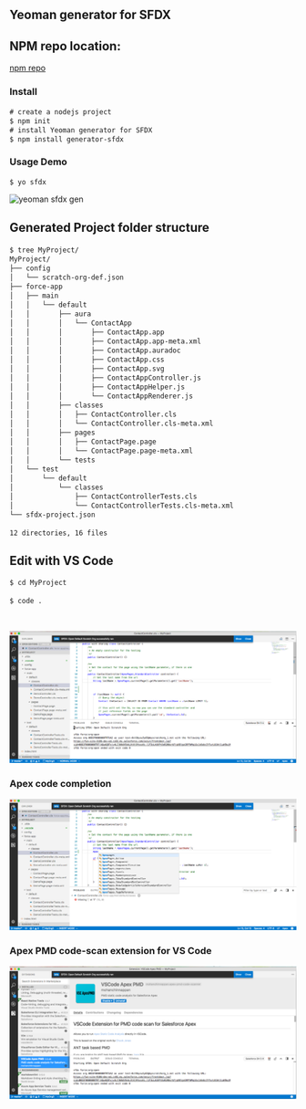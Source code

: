 ## Yeoman generator for SFDX

## NPM repo location:

[npm repo](https://www.npmjs.com/package/generator-sfdx)



### Install

```
# create a nodejs project
$ npm init
# install Yeoman generator for SFDX
$ npm install generator-sfdx

```


### Usage Demo

```
$ yo sfdx
```
![yeoman sfdx gen](img/sfdx-yo-4.gif)


## Generated Project folder structure

```
$ tree MyProject/
MyProject/
├── config
│   └── scratch-org-def.json
├── force-app
│   ├── main
│   │   └── default
│   │       ├── aura
│   │       │   └── ContactApp
│   │       │       ├── ContactApp.app
│   │       │       ├── ContactApp.app-meta.xml
│   │       │       ├── ContactApp.auradoc
│   │       │       ├── ContactApp.css
│   │       │       ├── ContactApp.svg
│   │       │       ├── ContactAppController.js
│   │       │       ├── ContactAppHelper.js
│   │       │       └── ContactAppRenderer.js
│   │       ├── classes
│   │       │   ├── ContactController.cls
│   │       │   └── ContactController.cls-meta.xml
│   │       ├── pages
│   │       │   ├── ContactPage.page
│   │       │   └── ContactPage.page-meta.xml
│   │       └── tests
│   └── test
│       └── default
│           └── classes
│               ├── ContactControllerTests.cls
│               └── ContactControllerTests.cls-meta.xml
└── sfdx-project.json

12 directories, 16 files

```

## Edit with VS Code


```
$ cd MyProject

$ code .



```



![sfdx-gen-edit-1](./img/sfdx-gen-edit-1.png)


### Apex code completion

![sfdx-gen-edit-2](./img/sfdx-gen-edit-2.png)


### Apex PMD code-scan extension for VS Code
![sfdx-gen-edit-pmd](./img/sfdx-gen-edit-pmd.png)
